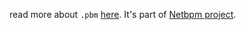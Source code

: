 read more about `.pbm` [here](https://oceancolor.gsfc.nasa.gov/staff/norman/seawifs_image_cookbook/faux_shuttle/pbm.html). It's part of [Netbpm project](https://en.wikipedia.org/wiki/Netpbm).
